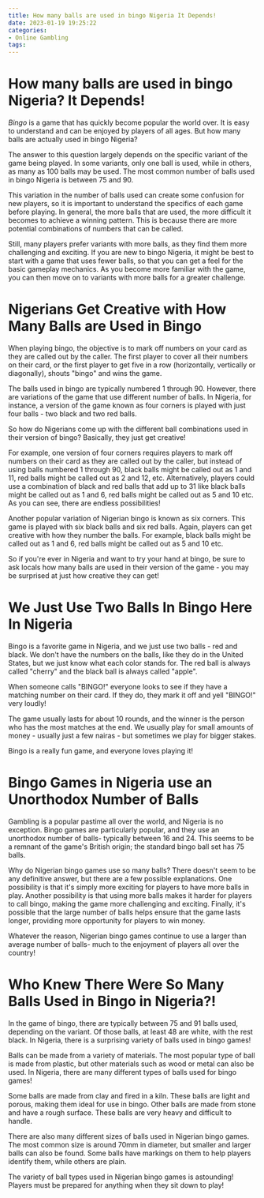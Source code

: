 ```yaml
---
title: How many balls are used in bingo Nigeria It Depends!
date: 2023-01-19 19:25:22
categories:
- Online Gambling
tags:
---
```



#  How many balls are used in bingo Nigeria? It Depends!

_Bingo_ is a game that has quickly become popular the world over. It is easy to understand and can be enjoyed by players of all ages. But how many balls are actually used in bingo Nigeria?

The answer to this question largely depends on the specific variant of the game being played. In some variants, only one ball is used, while in others, as many as 100 balls may be used. The most common number of balls used in bingo Nigeria is between 75 and 90.

This variation in the number of balls used can create some confusion for new players, so it is important to understand the specifics of each game before playing. In general, the more balls that are used, the more difficult it becomes to achieve a winning pattern. This is because there are more potential combinations of numbers that can be called.

Still, many players prefer variants with more balls, as they find them more challenging and exciting. If you are new to bingo Nigeria, it might be best to start with a game that uses fewer balls, so that you can get a feel for the basic gameplay mechanics. As you become more familiar with the game, you can then move on to variants with more balls for a greater challenge.

#  Nigerians Get Creative with How Many Balls are Used in Bingo

When playing bingo, the objective is to mark off numbers on your card as they are called out by the caller. The first player to cover all their numbers on their card, or the first player to get five in a row (horizontally, vertically or diagonally), shouts "bingo" and wins the game.

The balls used in bingo are typically numbered 1 through 90. However, there are variations of the game that use different number of balls. In Nigeria, for instance, a version of the game known as four corners is played with just four balls - two black and two red balls.

So how do Nigerians come up with the different ball combinations used in their version of bingo? Basically, they just get creative!

For example, one version of four corners requires players to mark off numbers on their card as they are called out by the caller, but instead of using balls numbered 1 through 90, black balls might be called out as 1 and 11, red balls might be called out as 2 and 12, etc. Alternatively, players could use a combination of black and red balls that add up to 31 like black balls might be called out as 1 and 6, red balls might be called out as 5 and 10 etc. As you can see, there are endless possibilities!

Another popular variation of Nigerian bingo is known as six corners. This game is played with six black balls and six red balls. Again, players can get creative with how they number the balls. For example, black balls might be called out as 1 and 6, red balls might be called out as 5 and 10 etc.

So if you're ever in Nigeria and want to try your hand at bingo, be sure to ask locals how many balls are used in their version of the game - you may be surprised at just how creative they can get!

#  We Just Use Two Balls In Bingo Here In Nigeria

Bingo is a favorite game in Nigeria, and we just use two balls - red and black. We don't have the numbers on the balls, like they do in the United States, but we just know what each color stands for. The red ball is always called "cherry" and the black ball is always called "apple".

When someone calls "BINGO!" everyone looks to see if they have a matching number on their card. If they do, they mark it off and yell "BINGO!" very loudly!

The game usually lasts for about 10 rounds, and the winner is the person who has the most matches at the end. We usually play for small amounts of money - usually just a few nairas - but sometimes we play for bigger stakes.

Bingo is a really fun game, and everyone loves playing it!

#  Bingo Games in Nigeria use an Unorthodox Number of Balls

Gambling is a popular pastime all over the world, and Nigeria is no exception. Bingo games are particularly popular, and they use an unorthodox number of balls- typically between 16 and 24. This seems to be a remnant of the game's British origin; the standard bingo ball set has 75 balls.

Why do Nigerian bingo games use so many balls? There doesn't seem to be any definitive answer, but there are a few possible explanations. One possibility is that it's simply more exciting for players to have more balls in play. Another possibility is that using more balls makes it harder for players to call bingo, making the game more challenging and exciting. Finally, it's possible that the large number of balls helps ensure that the game lasts longer, providing more opportunity for players to win money.

Whatever the reason, Nigerian bingo games continue to use a larger than average number of balls- much to the enjoyment of players all over the country!

#  Who Knew There Were So Many Balls Used in Bingo in Nigeria?!

In the game of bingo, there are typically between 75 and 91 balls used, depending on the variant. Of those balls, at least 48 are white, with the rest black. In Nigeria, there is a surprising variety of balls used in bingo games!

Balls can be made from a variety of materials. The most popular type of ball is made from plastic, but other materials such as wood or metal can also be used. In Nigeria, there are many different types of balls used for bingo games!

Some balls are made from clay and fired in a kiln. These balls are light and porous, making them ideal for use in bingo. Other balls are made from stone and have a rough surface. These balls are very heavy and difficult to handle.

There are also many different sizes of balls used in Nigerian bingo games. The most common size is around 70mm in diameter, but smaller and larger balls can also be found. Some balls have markings on them to help players identify them, while others are plain.

The variety of ball types used in Nigerian bingo games is astounding! Players must be prepared for anything when they sit down to play!